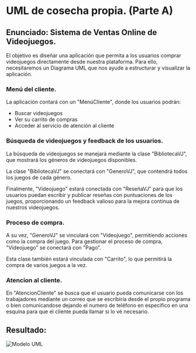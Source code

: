 # UML de cosecha propia. (Parte A)
## Enunciado: Sistema de Ventas Online de Videojuegos.
El objetivo es diseñar una aplicación que permita a los usuarios comprar videojuegos directamente desde nuestra plataforma. Para ello, necesitaremos un Diagrama UML que nos ayude a estructurar y visualizar la aplicación.

### Menú del cliente.

La aplicación contará con un "MenúCliente", donde los usuarios podrán:

- Buscar videojuegos
- Ver su carrito de compras
- Acceder al servicio de atención al cliente

### Búsqueda de videojuegos y feedback de los usuarios.

La búsqueda de videojuegos se manejará mediante la clase "BibliotecaVJ", que mostrará los géneros de videojuegos disponibles. 

La clase "BibliotecaVJ" se conectará con "GeneroVJ", que contendrá todos los juegos de cada género. 

Finalmente, "Videojuego" estará conectada con "ReseñaVJ" para que los usuarios puedan escribir y publicar reseñas con puntuaciones de los juegos, proporcionando un feedback valioso para la mejora continua de nuestros videojuegos.

### Proceso de compra.

A su vez, "GeneroVJ" se vinculará con "Videojuego", permitiendo acciones como la compra del juego. Para gestionar el proceso de compra, "Videojuego" se conectará con "Pago".

Esta clase también estará vinculada con "Carrito", lo que permitirá la compra de varios juegos a la vez.

### Atencion al cliente.

En "AtencionCliente" se busca que el usuario pueda comunicarse con los trabajadores mediante un correo que se escribiría desde el propio programa o bien comunicandose dejando el numero de teléfono en especifico en una esquina para que el cliente pueda llamar si lo vé necesario.

## Resultado:

![Modelo UML]()

